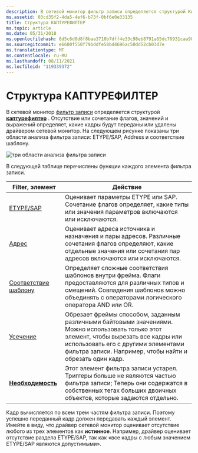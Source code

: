 ```yaml
---
description: В сетевой монитор фильтр записи определяется структурой КАПТУРЕФИЛТЕР.
ms.assetid: 03cd35f2-4da5-4ef6-b73f-0bf6e0e33135
title: Структура КАПТУРЕФИЛТЕР
ms.topic: article
ms.date: 05/31/2018
ms.openlocfilehash: 8d5c6d8d8f8baa3710b7dff4e33c98eb8791a65dc76931caa9068bbc1280f33e
ms.sourcegitcommit: e6600f550f79bddfe58bd4696ac50dd52cb03d7e
ms.translationtype: MT
ms.contentlocale: ru-RU
ms.lasthandoff: 08/11/2021
ms.locfileid: "119339372"
---
```

# <a name="the-capturefilter-structure"></a>Структура КАПТУРЕФИЛТЕР

В сетевой монитор [фильтр записи](capture-filters.md) определяется структурой [**каптурефилтер**](capturefilter.md) . Отсутствие или сочетание флагов, значений и выражений определяет, какие кадры будут переданы или удалены драйвером сетевой монитор. На следующем рисунке показаны три области анализа фильтра записи: ETYPE/SAP, Address и соответствие шаблону.

![три области анализа фильтра записи](images/capfilter.png)

В следующей таблице перечислены функции каждого элемента фильтра записи.



| Filter, элемент                                       | Действие                                                                                                                                                                                                       |
|------------------------------------------------------|--------------------------------------------------------------------------------------------------------------------------------------------------------------------------------------------------------------|
| [ETYPE/SAP](writing-etypesap-filter-portion.md)     | Оценивает параметры ETYPE или SAP. Сочетание флагов определяет, какие типы или значения параметров включаются или исключаются.                                                                                    |
| [Адрес](writing-addresstable-filter-portion.md)   | Оценивает адреса источника и назначения и пары адресов. Различные сочетания флагов определяют, какие отдельные значения или сочетания пар адресов включаются или исключаются.                   |
| [Соответствие шаблону](writing-the-patternmatch-filter.md) | Определяет сложные соответствия шаблонов внутри фрейма. Флаги предоставляются для различных типов и смещений. Совпадения шаблонов можно объединять с операторами логического оператора AND или OR.                              |
| [Усечение](clipping-a-frame.md)                     | Обрезает фреймы способом, заданным различными байтовыми значениями. Можно использовать только этот элемент, чтобы вырезать все кадры или использовать его с другими элементами фильтра записи. Например, чтобы найти и обрезать один кадр. |
| [**Необходимость**](trigger.md)                           | Этот элемент фильтра записи устарел. Триггеры больше не являются частью фильтра записи; Теперь они содержатся в собственных тегах больших двоичных объектов, которые задаются отдельно.                                     |



 

Кадр вычисляется по всем трем частям фильтра записи. Поэтому успешно переданный кадр должен передавать каждый элемент. Имейте в виду, что драйвер сетевой монитор оценивает отсутствие любого из трех элементов как **истинное**. Например, драйвер оценивает отсутствие раздела ETYPE/SAP, так как «все кадры с любым значением ETYPE/SAP являются допустимыми».

 

 



